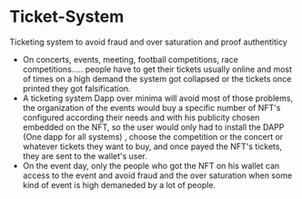 # Ticket-System
Ticketing system to avoid fraud and over saturation and proof authentiticy


-  On concerts, events, meeting, football competitions, race competitions..... people have to get their
tickets usually online and most of times on a high demand the system got collapsed or the tickets
once printed they got falsification.
-  A ticketing system Dapp over minima will avoid most of those problems, the organization of the
events would buy a specific number of NFT's configured according their needs and with his
publicity chosen embedded on the NFT, so the user would only had to install the DAPP (One dapp
for all systems) , choose the competition or the concert or whatever tickets they want to buy, and
once payed the NFT's tickets, they are sent to the wallet's user.
-  On the event day, only the people who got the NFT on his wallet can access to the event and avoid
fraud and the over saturation when some kind of event is high demaneded by a lot of people.
